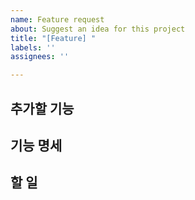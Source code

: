 ```yaml
---
name: Feature request
about: Suggest an idea for this project
title: "[Feature] "
labels: ''
assignees: ''

---
```


## 추가할 기능

## 기능 명세

## 할 일